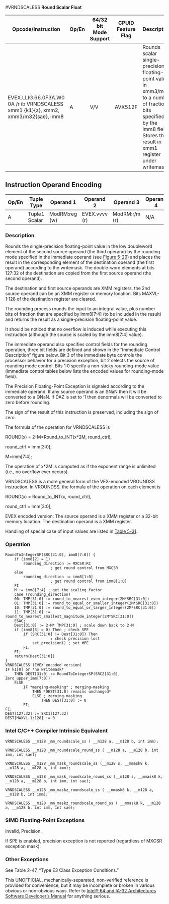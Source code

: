 #VRNDSCALESS
**Round Scalar Float**

| Opcode/Instruction                                                                | Op/En | 64/32 bit Mode Support | CPUID Feature Flag | Description                                                                                                                                                                   |
| --------------------------------------------------------------------------------- | ----- | ---------------------- | ------------------ | ----------------------------------------------------------------------------------------------------------------------------------------------------------------------------- |
| EVEX.LLIG.66.0F3A.W0 0A /r ib VRNDSCALESS xmm1 {k1}{z}, xmm2, xmm3/m32{sae}, imm8 | A     | V/V                    | AVX512F            | Rounds scalar single-precision floating-point value in xmm3/m32 to a number of fraction bits specified by the imm8 field. Stores the result in xmm1 register under writemask. |

## Instruction Operand Encoding

| Op/En | Tuple Type    | Operand 1     | Operand 2     | Operand 3     | Operand 4 |
| ----- | ------------- | ------------- | ------------- | ------------- | --------- |
| A     | Tuple1 Scalar | ModRM:reg (w) | EVEX.vvvv (r) | ModRM:r/m (r) | N/A       |

### Description

Rounds the single-precision floating-point value in the low doubleword element of the second source operand (the third operand) by the rounding mode specified in the immediate operand (see [Figure 5-29](/x86/vrndscalepd#fig-5-29)) and places the result in the corresponding element of the destination operand (the first operand) according to the writemask. The double-word elements at bits 127:32 of the destination are copied from the first source operand (the second operand).

The destination and first source operands are XMM registers, the 2nd source operand can be an XMM register or memory location. Bits MAXVL-1:128 of the destination register are cleared.

The rounding process rounds the input to an integral value, plus number bits of fraction that are specified by imm8[7:4] (to be included in the result) and returns the result as a single-precision floating-point value.

It should be noticed that no overflow is induced while executing this instruction (although the source is scaled by the imm8[7:4] value).

The immediate operand also specifies control fields for the rounding operation, three bit fields are defined and shown in the “Immediate Control Description” figure below. Bit 3 of the immediate byte controls the processor behavior for a precision exception, bit 2 selects the source of rounding mode control. Bits 1:0 specify a non-sticky rounding-mode value (immediate control tables below lists the encoded values for rounding-mode field).

The Precision Floating-Point Exception is signaled according to the immediate operand. If any source operand is an SNaN then it will be converted to a QNaN. If DAZ is set to ‘1 then denormals will be converted to zero before rounding.

The sign of the result of this instruction is preserved, including the sign of zero.

The formula of the operation for VRNDSCALESS is

ROUND(x) = 2-M\*Round_to_INT(x\*2M, round_ctrl),

round_ctrl = imm[3:0];

M=imm[7:4];

The operation of x\*2M is computed as if the exponent range is unlimited (i.e., no overflow ever occurs).

VRNDSCALESS is a more general form of the VEX-encoded VROUNDSS instruction. In VROUNDSS, the formula of the operation on each element is

ROUND(x) = Round_to_INT(x, round_ctrl),

round_ctrl = imm[3:0];

EVEX encoded version: The source operand is a XMM register or a 32-bit memory location. The destination operand is a XMM register.

Handling of special case of input values are listed in [Table 5-31](/x86/vrndscalepd#tbl-5-31).

### Operation

```
RoundToIntegerSP(SRC[31:0], imm8[7:0]) {
    if (imm8[2] = 1)
        rounding_direction := MXCSR:RC
                    ; get round control from MXCSR
    else
        rounding_direction := imm8[1:0]
                    ; get round control from imm8[1:0]
    FI
    M := imm8[7:4] ; get the scaling factor
    case (rounding_direction)
    00: TMP[31:0] := round_to_nearest_even_integer(2M*SRC[31:0])
    01: TMP[31:0] := round_to_equal_or_smaller_integer(2M*SRC[31:0])
    10: TMP[31:0] := round_to_equal_or_larger_integer(2M*SRC[31:0])
    11: TMP[31:0] := round_to_nearest_smallest_magnitude_integer(2M*SRC[31:0])
    ESAC;
    Dest[31:0] := 2-M* TMP[31:0] ; scale down back to 2-M
    if (imm8[3] = 0) Then ; check SPE
        if (SRC[31:0] != Dest[31:0]) Then
                    ; check precision lost
            set_precision() ; set #PE
        FI;
    FI;
    return(Dest[31:0])
}
VRNDSCALESS (EVEX encoded version)
IF k1[0] or *no writemask*
    THEN DEST[31:0] := RoundToIntegerSP(SRC2[31:0], Zero_upper_imm[7:0])
    ELSE
        IF *merging-masking* ; merging-masking
            THEN *DEST[31:0] remains unchanged*
            ELSE ; zeroing-masking
                THEN DEST[31:0] := 0
        FI;
FI;
DEST[127:32] := SRC1[127:32]
DEST[MAXVL-1:128] := 0

```

### Intel C/C++ Compiler Intrinsic Equivalent

```
VRNDSCALESS __m128 _mm_roundscale_ss ( __m128 a, __m128 b, int imm);

```

```
VRNDSCALESS __m128 _mm_roundscale_round_ss ( __m128 a, __m128 b, int imm, int sae);

```

```
VRNDSCALESS __m128 _mm_mask_roundscale_ss (__m128 s, __mmask8 k, __m128 a, __m128 b, int imm);

```

```
VRNDSCALESS __m128 _mm_mask_roundscale_round_ss (__m128 s, __mmask8 k, __m128 a, __m128 b, int imm, int sae);

```

```
VRNDSCALESS __m128 _mm_maskz_roundscale_ss ( __mmask8 k, __m128 a, __m128 b, int imm);

```

```
VRNDSCALESS __m128 _mm_maskz_roundscale_round_ss ( __mmask8 k, __m128 a, __m128 b, int imm, int sae);

```

### SIMD Floating-Point Exceptions

Invalid, Precision.

If SPE is enabled, precision exception is not reported (regardless of MXCSR exception mask).

### Other Exceptions

See Table 2-47, “Type E3 Class Exception Conditions.”

This UNOFFICIAL, mechanically-separated, non-verified reference is provided for convenience, but it may be
incomplete or broken in various obvious or non-obvious
ways. Refer to [Intel® 64 and IA-32 Architectures Software Developer’s Manual](https://software.intel.com/en-us/download/intel-64-and-ia-32-architectures-sdm-combined-volumes-1-2a-2b-2c-2d-3a-3b-3c-3d-and-4) for anything serious.
